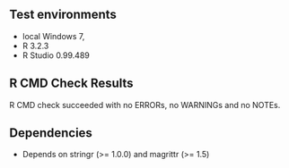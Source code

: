 ## Test environments
* local Windows 7, 
* R 3.2.3
* R Studio 0.99.489

## R CMD Check Results
R CMD check succeeded with no ERRORs, no WARNINGs and no NOTEs.

## Dependencies
* Depends on stringr (>= 1.0.0) and magrittr (>= 1.5)

